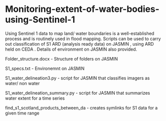 # Monitoring-extent-of-water-bodies-using-Sentinel-1
Using Sentinel 1 data to map land/ water boundaries is a well-established process and is routinely used in flood mapping.  Scripts can be used to carry out classification of S1 ARD (analysis ready data) on JASMIN , using ARD held on CEDA . Details of environment on JASMIN also provided.  

Folder_structure.docx -  Structure of folders on JASMIN

S1_specs.txt - Environemnt on JASMIN

S1_water_delineation3.py - script for JASMIN that classifies imagers as water/ non water

S1_water_delineation_summary.py - script for JASMIN that summarizes water extent for a time series

find_s1_scotland_products_between_da - creates symlinks for S1 data for a given time range
